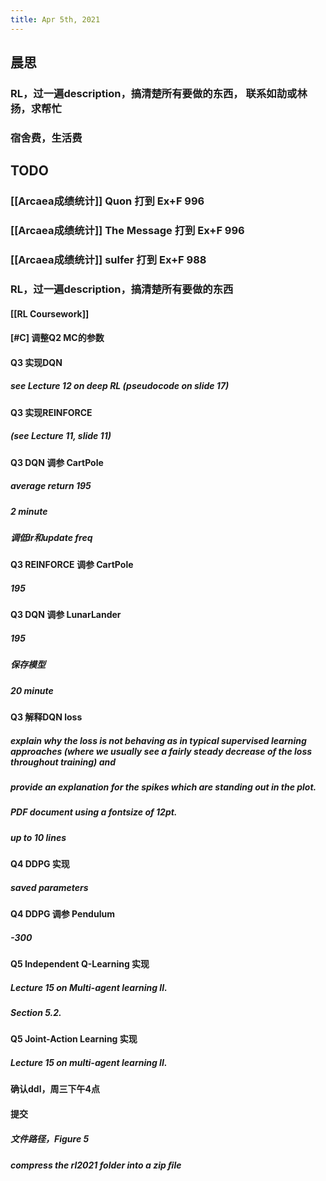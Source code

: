 ```yaml
---
title: Apr 5th, 2021
---
```


## 晨思
### RL，过一遍description，搞清楚所有要做的东西， 联系如劼或林扬，求帮忙
### 宿舍费，生活费
## TODO
### [[Arcaea成绩统计]] Quon 打到 Ex+F 996
### [[Arcaea成绩统计]] The Message 打到 Ex+F 996
### [[Arcaea成绩统计]] sulfer 打到 Ex+F 988
### RL，过一遍description，搞清楚所有要做的东西
#### [[RL Coursework]]
#### [#C] 调整Q2 MC的参数
#### Q3 实现DQN
##### see Lecture 12 on deep RL (pseudocode on slide 17)
#### Q3 实现REINFORCE
##### (see Lecture 11, slide 11)
#### Q3 DQN 调参 CartPole
##### average return 195
##### 2 minute
##### 调低lr和update freq
#### Q3 REINFORCE 调参 CartPole
##### 195
#### Q3 DQN 调参 LunarLander
##### 195
##### 保存模型
##### 20 minute
#### Q3 解释DQN loss
##### explain why the loss is not behaving as in typical supervised learning approaches (where we usually see a fairly steady decrease of the loss throughout training) and
##### provide an explanation for the spikes which are standing out in the plot.
##### PDF document using a fontsize of 12pt.
##### up to 10 lines
#### Q4 DDPG 实现
##### saved parameters
#### Q4 DDPG 调参 Pendulum
##### -300
#### Q5 Independent Q-Learning 实现
##### Lecture 15 on Multi-agent learning II.
##### Section 5.2.
#### Q5 Joint-Action Learning 实现
##### Lecture 15 on multi-agent learning II.
#### 确认ddl，周三下午4点
#### 提交
##### 文件路径，Figure 5
##### compress the rl2021 folder into a zip ﬁle
